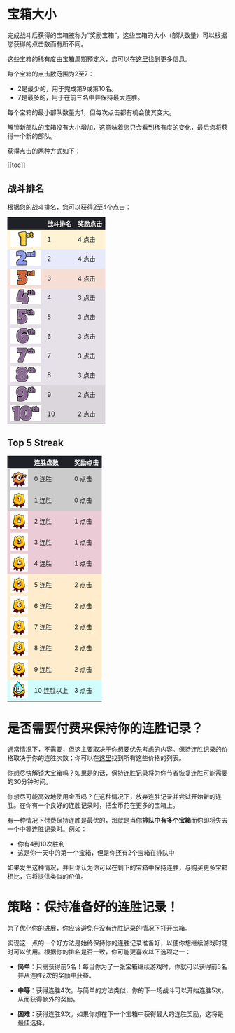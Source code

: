 # 宝箱大小

完成战斗后获得的宝箱被称为“奖励宝箱”。这些宝箱的大小（部队数量）可以根据您获得的点击数而有所不同。

这些宝箱的稀有度由宝箱周期预定义，您可以在[这里](/sb/chest_cycle)找到更多信息。
<!---
  -->

每个宝箱的点击数范围为2至7：
- 2是最少的，用于完成第9或第10名。
- 7是最多的，用于在前三名中并保持最大连胜。

每个宝箱的最小部队数量为1，但每次点击都有机会使其变大。

解锁新部队的宝箱没有大小增加，这意味着您只会看到稀有度的变化，最后您将获得一个新的部队。

获得点击的两种方式如下：

[[toc]]

## 战斗排名

根据您的战斗排名，您可以获得2至4个点击：

<style>
    .heatMapCSP {
        width: 100%;
        text-align: left;
    }
    .heatMapCSP th {
        word-wrap: break-word;
        text-align: left;
        color: white;
        background: #202127;
    }
    .heatMapCSP tr:nth-child(1) { background: rgba(255, 206, 52, 0.20); }
    .heatMapCSP tr:nth-child(2) { background: rgba(141, 153, 235, 0.20); }
    .heatMapCSP tr:nth-child(3) { background: rgba(213, 98, 54, 0.20); }
    .heatMapCSP tr:nth-child(4) { background: rgba(137, 105, 144, 0.20); }
    .heatMapCSP tr:nth-child(5) { background: rgba(137, 105, 144, 0.20); }
    .heatMapCSP tr:nth-child(6) { background: rgba(137, 105, 144, 0.20); }
    .heatMapCSP tr:nth-child(7) { background: rgba(137, 105, 144, 0.20); }
    .heatMapCSP tr:nth-child(8) { background: rgba(137, 105, 144, 0.20); }
    .heatMapCSP tr:nth-child(9) { background: rgba(75, 55, 79, 0.20); }
    .heatMapCSP tr:nth-child(10) { background: rgba(75, 55, 79, 0.20); }
</style>

<div class="heatMapCSP">

| | 战斗排名 | 奖励点击 | 
| -- | -- | -- |
| <img src="../assets/sb_placements_1.png"  width="70" height="36" /> | 1 | 4 点击 |
| <img src="../assets/sb_placements_2.png"  width="70" height="36" /> | 2 | 4 点击 |
| <img src="../assets/sb_placements_3.png"  width="70" height="36" /> | 3 | 4 点击 |
| <img src="../assets/sb_placements_4.png"  width="70" height="36" /> | 4 | 3 点击 |
| <img src="../assets/sb_placements_5.png"  width="70" height="36" /> | 5 | 3 点击 |
| <img src="../assets/sb_placements_6.png"  width="70" height="36" /> | 6 | 3 点击 |
| <img src="../assets/sb_placements_7.png"  width="70" height="36" /> | 7 | 3 点击 |
| <img src="../assets/sb_placements_8.png"  width="70" height="36" /> | 8 | 3 点击 |
| <img src="../assets/sb_placements_9.png"  width="70" height="36" /> | 9 | 2 点击 |
| <img src="../assets/sb_placements_10.png"  width="70" height="36" /> | 10 | 2 点击 |

</div>

## Top 5 Streak

<style>
    .heatMapCSS {
        width: 100%;
        text-align: left;
    }
    .heatMapCSS th {
        word-wrap: break-word;
        text-align: left;
        color: white;
        background: #202127;
    }
    .heatMapCSS tr:nth-child(1) { background: rgba(0, 0, 0, 0.20); }
    .heatMapCSS tr:nth-child(2) { background: rgba(0, 0, 0, 0.20); }
    .heatMapCSS tr:nth-child(3) { background: rgba(158, 0, 57, 0.20); }
    .heatMapCSS tr:nth-child(4) { background: rgba(158, 0, 57, 0.20); }
    .heatMapCSS tr:nth-child(5) { background: rgba(158, 0, 57, 0.20); }
    .heatMapCSS tr:nth-child(6) { background: rgba(254, 163, 6, 0.20); }
    .heatMapCSS tr:nth-child(7) { background: rgba(254, 163, 6, 0.20); }
    .heatMapCSS tr:nth-child(8) { background: rgba(254, 163, 6, 0.20); }
    .heatMapCSS tr:nth-child(9) { background: rgba(254, 163, 6, 0.20); }
    .heatMapCSS tr:nth-child(10) { background: rgba(254, 163, 6, 0.20); }
    .heatMapCSS tr:nth-child(11) { background: rgba(32, 255, 246, 0.20); }
</style>

<div class="heatMapCSS">

| | 连胜盘数 | 奖励点击 | 
| -- | -- | -- |
| <img src="../assets/sb_winstreak_broken.png"  width="40" height="40" /> | 0 连胜 | 0 点击 |
| <img src="../assets/sb_winstreak_0001.png"  width="40" height="40" /> | 1 连胜 | 0 点击 |
| <img src="../assets/sb_winstreak_0002.png"  width="40" height="40" /> | 2 连胜 | 1 点击 |
| <img src="../assets/sb_winstreak_0003.png"  width="40" height="40" /> | 3 连胜 | 1 点击 |
| <img src="../assets/sb_winstreak_0004.png"  width="40" height="40" /> | 4 连胜 | 1 点击 |
| <img src="../assets/sb_winstreak_0005.png"  width="40" height="40" /> | 5 连胜 | 2 点击 |
| <img src="../assets/sb_winstreak_0006.png"  width="40" height="40" /> | 6 连胜 | 2 点击 |
| <img src="../assets/sb_winstreak_0007.png"  width="40" height="40" /> | 7 连胜 | 2 点击 |
| <img src="../assets/sb_winstreak_0008.png"  width="40" height="40" /> | 8 连胜 | 2 点击 |
| <img src="../assets/sb_winstreak_0009.png"  width="40" height="40" /> | 9 连胜 | 2 点击 |
| <img src="../assets/sb_winstreak_0010_plus.png"  width="40" height="40" /> | 10 连胜以上 | 3 点击 |

</div>

# 是否需要付费来保持你的连胜记录？

通常情况下，不需要，但这主要取决于你想要优先考虑的内容。保持连胜记录的价格取决于你的连胜次数；你可以在[这里](/sb/keep_streak_prices)找到所有这些价格的列表。

你想尽快解锁大宝箱吗？如果是的话，保持连胜记录将为你节省恢复连胜可能需要的30分钟时间。

你想尽可能高效地使用金币吗？在这种情况下，放弃连胜记录并尝试开始新的连胜。在你有一个良好的连胜记录时，把金币花在更多的宝箱上。

有一种情况下付费保持连胜是最优的，那就是当你**排队中有多个宝箱**而你即将失去一个中等连胜记录时。例如：

- 你有4到10次胜利
- 这是你一天中的第一个宝箱，但是你还有2个宝箱在排队中

如果发生这种情况，并且你认为你可以在剩下的宝箱中保持连胜，与购买更多宝箱相比，它将提供类似的价值。

<!---
如果你正在追踪你的[宝箱周期](/sb/chest_cycle)，在**你知道你将获得一张史诗宝箱**时，付费额外点击也可能是值得的。
  -->

# 策略：保持准备好的连胜记录！

为了优化你的进展，你应该避免在没有连胜记录的情况下打开宝箱。

实现这一点的一个好方法是始终保持你的连胜记录准备好，以便你想继续游戏时随时可以使用。根据你的排名是否一致，你可能更喜欢以下选项之一：

- **简单**：只需获得前5名！每当你为了一张宝箱继续游戏时，你就可以获得前5名并从连胜2次的奖励中获益。

- **中等**：获得连胜4次。与简单的方法类似，你的下一场战斗可以开始连胜5次，从而获得额外的奖励。

- **困难**：获得连胜9次。如果你想在下一个宝箱中获得最大的连胜奖励，这将是最佳选择。